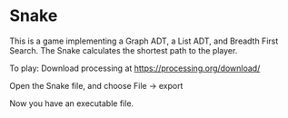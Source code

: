 # Snake
This is a game implementing a Graph ADT, a List ADT, and Breadth First Search.  The Snake calculates the shortest path to the player.


To play: Download processing at https://processing.org/download/

Open the Snake file, and choose File -> export

Now you have an executable file.
